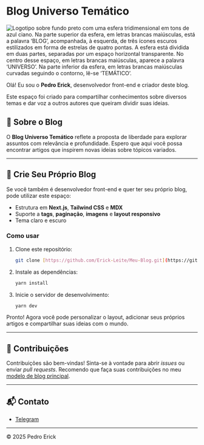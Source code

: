 # Blog Universo Temático

![Logotipo sobre fundo preto com uma esfera tridimensional em tons de azul ciano. Na parte superior da esfera, em letras brancas maiúsculas, está a palavra ‘BLOG’, acompanhada, à esquerda, de três ícones escuros estilizados em forma de estrelas de quatro pontas. A esfera está dividida em duas partes, separadas por um espaço horizontal transparente. No centro desse espaço, em letras brancas maiúsculas, aparece a palavra ‘UNIVERSO’. Na parte inferior da esfera, em letras brancas maiúsculas curvadas seguindo o contorno, lê-se ‘TEMÁTICO’.](public/static/images/social-banner.jpg)

Olá! Eu sou o **Pedro Erick**, desenvolvedor front-end e criador deste blog.

Este espaço foi criado para compartilhar conhecimentos sobre diversos temas e dar voz a outros autores que queiram dividir suas ideias.

## 🌌 Sobre o Blog

O **Blog Universo Temático** reflete a proposta de liberdade para explorar assuntos com relevância e profundidade. Espero que aqui você possa encontrar artigos que inspirem novas ideias sobre tópicos variados.

---

## 🚀 Crie Seu Próprio Blog

Se você também é desenvolvedor front-end e quer ter seu próprio blog, pode utilizar este espaço:

- Estrutura em **Next.js**, **Tailwind CSS** e **MDX**
- Suporte a **tags**, **paginação**, **imagens** e **layout responsivo**
- Tema claro e escuro

### Como usar

1.  Clone este repositório:
    ```bash
    git clone [https://github.com/Erick-Leite/Meu-Blog.git](https://github.com/Erick-Leite/Meu-Blog.git)
    ```
2.  Instale as dependências:
    ```bash
    yarn install
    ```
3.  Inicie o servidor de desenvolvimento:
    ```bash
    yarn dev
    ```

Pronto! Agora você pode personalizar o layout, adicionar seus próprios artigos e compartilhar suas ideias com o mundo.

---

## 🤝 Contribuições

Contribuições são bem-vindas! Sinta-se à vontade para abrir _issues_ ou enviar _pull requests_.
Recomendo que faça suas contribuições no meu [modelo de blog principal](https://github.com/Erick-Leite/tailwind-nextjs-starter-blog-alternative.git).

---

## 📬 Contato

- [Telegram](https://t.me/SuperErick338)

---

© 2025 Pedro Erick

